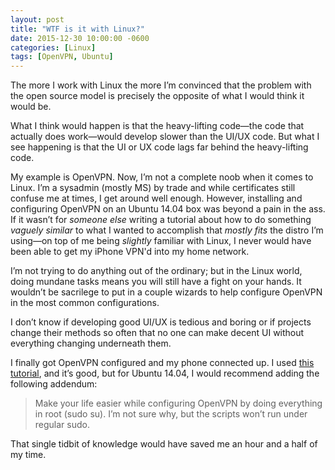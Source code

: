 ```yaml
---
layout: post
title: "WTF is it with Linux?"
date: 2015-12-30 10:00:00 -0600
categories: [Linux]
tags: [OpenVPN, Ubuntu]
---
```


The more I work with Linux the more I’m convinced that the problem with the open source model is precisely the opposite of what I would think it would be.

What I think would happen is that the heavy-lifting code—the code that actually does work—would develop slower than the UI/UX code. But what I see happening is that the UI or UX code lags far behind the heavy-lifting code.

My example is OpenVPN. Now, I’m not a complete noob when it comes to Linux. I’m a sysadmin (mostly MS) by trade and while certificates still confuse me at times, I get around well enough. However, installing and configuring OpenVPN on an Ubuntu 14.04 box was beyond a pain in the ass. If it wasn’t for *someone else* writing a tutorial about how to do something *vaguely similar* to what I wanted to accomplish that *mostly fits* the distro I’m using—on top of me being *slightly* familiar with Linux, I never would have been able to get my iPhone VPN'd into my home network.

I’m not trying to do anything out of the ordinary; but in the Linux world, doing mundane tasks means you will still have a fight on your hands. It wouldn’t be sacrilege to put in a couple wizards to help configure OpenVPN in the most common configurations.

I don’t know if developing good UI/UX is tedious and boring or if projects change their methods so often that no one can make decent UI without everything changing underneath them.

I finally got OpenVPN configured and my phone connected up. I used [this tutorial](https://www.howtoforge.com/internet-and-lan-over-vpn-using-openvpn-linux-server-windows-linux-clients-works-for-gaming-and-through-firewalls), and it’s good, but for Ubuntu 14.04, I would recommend adding the following addendum:

> Make your life easier while configuring OpenVPN by doing everything in root (sudo su). I’m not sure why, but the scripts won’t run under regular sudo.

That single tidbit of knowledge would have saved me an hour and a half of my time.
